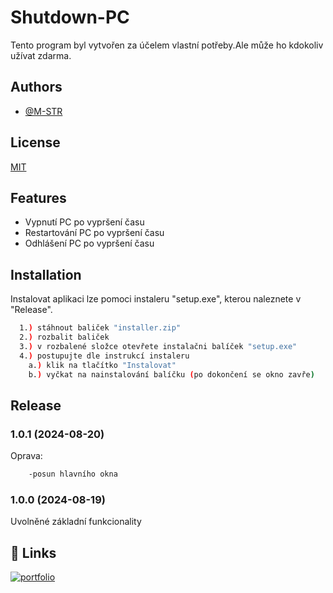 
# Shutdown-PC

Tento program byl vytvořen za účelem vlastní potřeby.Ale může ho kdokoliv užívat zdarma.


## Authors

- [@M-STR](https://github.com/M-Str88)


## License

[MIT](https://choosealicense.com/licenses/mit/)


## Features

- Vypnutí PC po vypršení času
- Restartování PC po vypršení času
- Odhlášení PC po vypršení času


## Installation

Instalovat aplikaci lze pomoci instaleru "setup.exe", kterou naleznete v "Release".

```bash
  1.) stáhnout baliček "installer.zip"
  2.) rozbalit baliček
  3.) v rozbalené složce otevřete instalačni balíček "setup.exe"
  4.) postupujte dle instrukcí instaleru
    a.) klik na tlačítko "Instalovat"
    b.) vyčkat na nainstalování balíčku (po dokončení se okno zavře)
```
    
## Release

### 1.0.1   (2024-08-20)

Oprava:
```bash
    -posun hlavního okna
```

### 1.0.0   (2024-08-19)

Uvolněné základní funkcionality
## 🔗 Links
[![portfolio](https://img.shields.io/badge/GitHub-100000?style=for-the-badge&logo=github&logoColor=white)](https://github.com/M-Str88/Shutdown-PC/)

